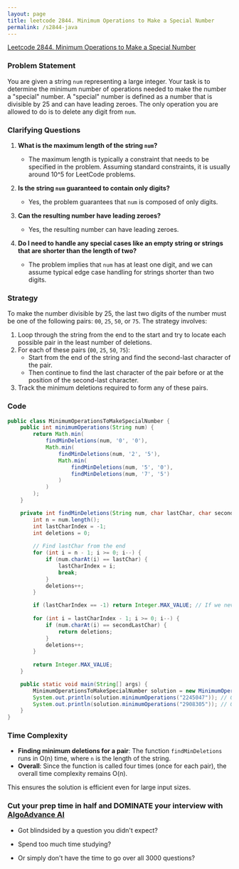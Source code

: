 ```yaml
---
layout: page
title: leetcode 2844. Minimum Operations to Make a Special Number
permalink: /s2844-java
---
```

[Leetcode 2844. Minimum Operations to Make a Special Number](https://algoadvance.github.io/algoadvance/l2844)
### Problem Statement

You are given a string `num` representing a large integer. Your task is to determine the minimum number of operations needed to make the number a "special" number. A "special" number is defined as a number that is divisible by 25 and can have leading zeroes. The only operation you are allowed to do is to delete any digit from `num`.

### Clarifying Questions

1. **What is the maximum length of the string `num`?**
   - The maximum length is typically a constraint that needs to be specified in the problem. Assuming standard constraints, it is usually around 10^5 for LeetCode problems.

2. **Is the string `num` guaranteed to contain only digits?**
   - Yes, the problem guarantees that `num` is composed of only digits.

3. **Can the resulting number have leading zeroes?**
   - Yes, the resulting number can have leading zeroes.

4. **Do I need to handle any special cases like an empty string or strings that are shorter than the length of two?**
   - The problem implies that `num` has at least one digit, and we can assume typical edge case handling for strings shorter than two digits.

### Strategy

To make the number divisible by 25, the last two digits of the number must be one of the following pairs: `00`, `25`, `50`, or `75`. The strategy involves:

1. Loop through the string from the end to the start and try to locate each possible pair in the least number of deletions.
2. For each of these pairs (`00`, `25`, `50`, `75`):
   - Start from the end of the string and find the second-last character of the pair.
   - Then continue to find the last character of the pair before or at the position of the second-last character.
3. Track the minimum deletions required to form any of these pairs.

### Code

```java
public class MinimumOperationsToMakeSpecialNumber {
    public int minimumOperations(String num) {
        return Math.min(
            findMinDeletions(num, '0', '0'),
            Math.min(
                findMinDeletions(num, '2', '5'),
                Math.min(
                    findMinDeletions(num, '5', '0'),
                    findMinDeletions(num, '7', '5')
                )
            )
        );
    }

    private int findMinDeletions(String num, char lastChar, char secondLastChar) {
        int n = num.length();
        int lastCharIndex = -1;
        int deletions = 0;
        
        // Find lastChar from the end
        for (int i = n - 1; i >= 0; i--) {
            if (num.charAt(i) == lastChar) {
                lastCharIndex = i;
                break;
            }
            deletions++;
        }

        if (lastCharIndex == -1) return Integer.MAX_VALUE; // If we never found the lastChar
        
        for (int i = lastCharIndex - 1; i >= 0; i--) {
            if (num.charAt(i) == secondLastChar) {
                return deletions;
            }
            deletions++;
        }
        
        return Integer.MAX_VALUE;
    }

    public static void main(String[] args) {
        MinimumOperationsToMakeSpecialNumber solution = new MinimumOperationsToMakeSpecialNumber();
        System.out.println(solution.minimumOperations("2245047")); // Output: 2 (e.g., remove '2' and '4')
        System.out.println(solution.minimumOperations("2908305")); // Output: 3 (e.g., remove '9', '0', '3')
    }
}
```

### Time Complexity

- **Finding minimum deletions for a pair**: The function `findMinDeletions` runs in O(n) time, where `n` is the length of the string.
- **Overall**: Since the function is called four times (once for each pair), the overall time complexity remains O(n).

This ensures the solution is efficient even for large input sizes.


### Cut your prep time in half and DOMINATE your interview with [AlgoAdvance AI](https://algoAdvance.com)

- Got blindsided by a question you didn't expect?

- Spend too much time studying?

- Or simply don't have the time to go over all 3000 questions?

